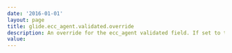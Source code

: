 ```yaml
---
date: '2016-01-01'
layout: page
title: glide.ecc_agent.validated.override
description: An override for the ecc_agent validated field. If set to true, ecc_agent records will always be treated as valid. 
value:  
---
```

